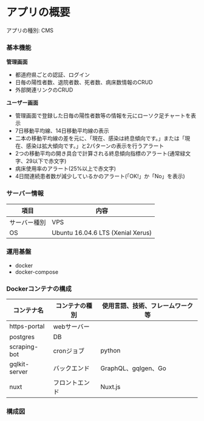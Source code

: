 # アプリの概要

アプリの種別: CMS

### 基本機能
**管理画面**
- 都道府県ごとの認証、ログイン
- 日毎の陽性者数、退院者数、死者数、病床数情報のCRUD
- 外部関連リンクのCRUD  

**ユーザー画面**
- 管理画面で登録した日毎の陽性者数等の情報を元にローソク足チャートを表示
- 7日移動平均線、14日移動平均線の表示
- 二本の移動平均線の差を元に、「現在、感染は終息傾向です。」または「現在、感染は拡大傾向です。」と2パターンの表示を行うアラート
- 2つの移動平均の開き具合で計算される終息傾向指標のアラート(通常緑文字、29以下で赤文字)
- 病床使用率のアラート(25%以上で赤文字)
- 4日間連続患者数が減少しているかのアラート(「OK!」か「No」を表示)

### サーバー情報
|項目|内容|
|-|-|
|サーバー種別|VPS|
|OS|Ubuntu 16.04.6 LTS (Xenial Xerus)|

### 運用基盤
- docker
- docker-compose
 
### Dockerコンテナの構成
|コンテナ名|コンテナの種別|使用言語、技術、フレームワーク等|
|-|-|-|
|https-portal|webサーバー
|postgres|DB|
|scraping-bot|cronジョブ|python
|gqlkit-server|バックエンド|GraphQL、gqlgen、Go
|nuxt|フロントエンド|Nuxt.js

### 構成図